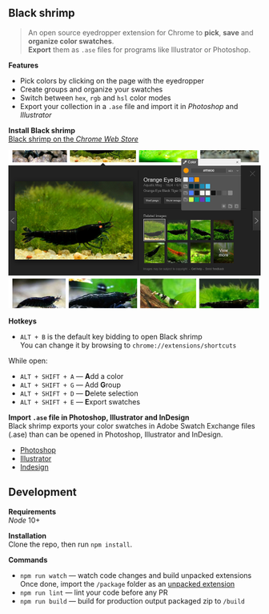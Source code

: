 ## Black shrimp

> An open source eyedropper extension for Chrome to **pick**, **save** and **organize color swatches**.  
  **Export** them as `.ase` files for programs like Illustrator or Photoshop.

**Features**
- Pick colors by clicking on the page with the eyedropper
- Create groups and organize your swatches
- Switch between `hex`, `rgb` and `hsl` color modes
- Export your collection in a `.ase` file and import it in *Photoshop* and *Illustrator*

**Install Black shrimp**  
[Black shrimp on the _Chrome Web Store_](https://chrome.google.com/webstore/detail/oggljfcldhdcoemgnamdaaaofaenefni)

![demo](https://raw.githubusercontent.com/Thomas-lhuillier/Black-shrimp/master/img/demo_screenshot.png)

**Hotkeys**
- `ALT + B` is the default key bidding to open Black shrimp  
  You can change it by browsing to `chrome://extensions/shortcuts`

While open:
- `ALT + SHIFT + A` — **A**dd a color
- `ALT + SHIFT + G` — Add **G**roup
- `ALT + SHIFT + D` — **D**elete selection
- `ALT + SHIFT + E` — **E**xport swatches

**Import `.ase` file in Photoshop, Illustrator and InDesign**  
Black shrimp exports your color swatches in Adobe Swatch Exchange files (.ase) than can be opened in Photoshop, Illustrator and InDesign.
- [Photoshop](https://helpx.adobe.com/photoshop/using/customizing-color-pickers-swatches.html#manage_swatch_libraries#manage_swatch_libraries)
- [Illustrator](https://helpx.adobe.com/illustrator/using/using-creating-swatches.html#import_swatches_from_another_document)
- [Indesign](https://helpx.adobe.com/indesign/using/swatches.html#import_swatches)


## Development

**Requirements**  
_Node_ 10+  

**Installation**  
Clone the repo, then run `npm install`.

**Commands**  
- `npm run watch` — watch code changes and build unpacked extensions  
  Once done, import the `/package` folder as an [unpacked extension](https://developer.chrome.com/extensions/getstarted#manifest)
- `npm run lint` — lint your code before any PR
- `npm run build` — build for production output packaged zip to `/build`
